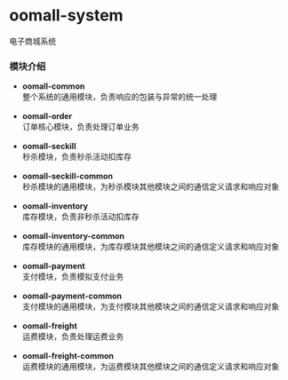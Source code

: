 # oomall-system
电子商城系统

### 模块介绍
+ **oomall-common**<br>
整个系统的通用模块，负责响应的包装与异常的统一处理<br><br>
+ **oomall-order**<br>
订单核心模块，负责处理订单业务<br><br>
+ **oomall-seckill**<br>
秒杀模块，负责秒杀活动扣库存<br><br>
+ **oomall-seckill-common**<br>
秒杀模块的通用模块，为秒杀模块其他模块之间的通信定义请求和响应对象<br><br>
+ **oomall-inventory**<br>
库存模块，负责非秒杀活动扣库存<br><br>
+ **oomall-inventory-common**<br>
库存模块的通用模块，为库存模块其他模块之间的通信定义请求和响应对象<br><br>
+ **oomall-payment**<br>
支付模块，负责模拟支付业务<br><br>
+ **oomall-payment-common**<br>
支付模块的通用模块，为支付模块其他模块之间的通信定义请求和响应对象<br><br>
+ **oomall-freight**<br>
运费模块，负责处理运费业务<br><br>
+ **oomall-freight-common**<br>
运费模块的通用模块，为运费模块其他模块之间的通信定义请求和响应对象<br><br>
